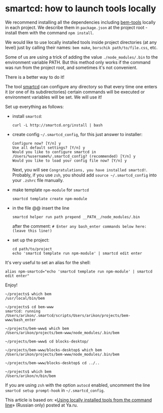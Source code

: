 # smartcd: how to launch tools locally

We recommend installing all the dependencies including [bem-tools](https://en.bem.info/tools/bem/bem-tools/) locally in each project. We describe them in `package.json` at the project root - install them with the command `npm install`.

We would like to use locally installed tools inside project directories (at any level) just by calling their names: `bem make`, `borschik path/to/file.css`, etc.

Some of us are using a trick of adding the value `./node_modules/.bin` to the environment variable PATH. But this method only works if the command was run from the project root, and sometimes it's not convenient.

There is a better way to do it!

The tool [smartcd](https://github.com/cxreg/smartcd) can configure any directory so that every time one enters it (or one of its subdirectories) certain commands will be executed or environment variables will be set. We will use it!

Set up everything as follows:

  - install `smartcd`:
    ```
    curl -L http://smartcd.org/install | bash
    ```

  - create config `~/.smartcd_config`, for this just answer to installer:

    ```
    Configure now? [Y/n] y
    Use all default settings? [Y/n] y
    Would you like to configure smartcd in /Users/%username%/.smartcd_config? (recommended) [Y/n] y
    Would you like to load your config file now? [Y/n] y
    ```

    Next, you will see `Congratulations, you have installed smartcd!`. Probably, if you use `zsh`, you should add `source ~/.smartcd_config` into
    your `.zshrc` file manually.


  - make template `npm-module` for `smartcd`
    ```
    smartcd template create npm-module
    ```

  - in the file @@ insert the line
    ```
    smartcd helper run path prepend __PATH__/node_modules/.bin
    ```
    after the comment: `# Enter any bash_enter commands below here: (leave this line!)`

  - set up the project:
    ```
    cd path/to/project
    echo 'smartcd template run npm-module' | smartcd edit enter
    ```

It's very useful to set an alias for the shell:

```
alias npm-smartcd="echo 'smartcd template run npm-module' | smartcd edit enter"
```

Enjoy!

```
~/projects$ which bem
/usr/local/bin/bem

~/projects$ cd bem-www
smartcd: running /Users/arikon/.smartcd/scripts/Users/arikon/projects/bem-www/bash_enter

~/projects/bem-www$ which bem
/Users/arikon/projects/bem-www/node_modules/.bin/bem

~/projects/bem-www$ cd blocks-desktop/

~/projects/bem-www/blocks-desktop$ which bem
/Users/arikon/projects/bem-www/node_modules/.bin/bem

~/projects/bem-www/blocks-desktop$ cd ../..

~/projects$ which bem
/Users/arikon/n/bin/bem
```

If you are using `zsh` with the option `autocd` enabled, uncomment the line `smartcd setup prompt-hook` in `~/.smartcd_config`.

This article is based on: «[Using locally installed tools from the command line](http://clubs.ya.ru/bem/replies.xml?item_no=2231)» (Russian only) posted at Ya.ru.

